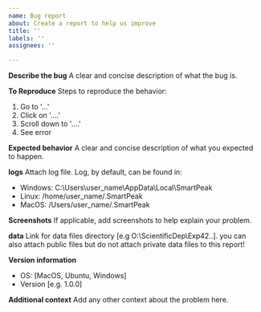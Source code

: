 ```yaml
---
name: Bug report
about: Create a report to help us improve
title: ''
labels: ''
assignees: ''

---
```


**Describe the bug**
A clear and concise description of what the bug is.

**To Reproduce**
Steps to reproduce the behavior:
1. Go to '...'
2. Click on '....'
3. Scroll down to '....'
4. See error

**Expected behavior**
A clear and concise description of what you expected to happen.

**logs**
Attach log file. Log, by default, can be found in:
 - Windows: C:\Users\user_name\AppData\Local\SmartPeak
 - Linux: /home/user_name/.SmartPeak
 - MacOS: /Users/user_name/.SmartPeak

**Screenshots**
If applicable, add screenshots to help explain your problem.

**data**
Link for data files directory [e.g O:\ScientificDep\Exp42\..].
you can also attach public files but do not attach private data files to this report!

**Version information**
 - OS: [MacOS, Ubuntu, Windows]
 - Version [e.g. 1.0.0]

**Additional context**
Add any other context about the problem here.
